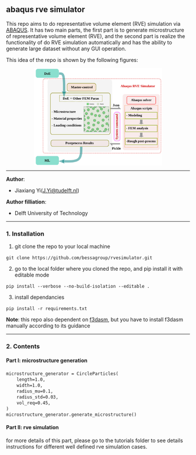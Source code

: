 ## abaqus rve simulator 

This repo aims to do representative volume element (RVE) simulation via [ABAQUS](https://www.3ds.com/products-services/simulia/products/abaqus/). It has two main parts, the first part is to generate microstructure of representative volume element (RVE), and the second part is realize the functionality of do RVE simulation automatically and has the ability to generate large dataset without any GUI operation.

This idea of the repo is  shown by the following figures: 
<p align="center">
    <img src="docs/images/rvesimulator.svg" width="70%" align="center">
</p>

---
**Author**:
- Jiaxiang Yi([J.Yi@tudelft.nl](mailto:J.Yi@tudelft.nl)) 

**Author filliation**:
- Delft University of Technology 
---
### 1. Installation 
1. git clone the repo to your local machine 
``` 
git clone https://github.com/bessagroup/rvesimulator.git 
```
2. go to the local folder where you cloned the repo, and pip install it with editable mode 
```
pip install --verbose --no-build-isolation --editable .
```
3. install dependancies 
```
pip install -r requirements.txt
```
**Note**: this repo also dependent on [f3dasm](https://github.com/bessagroup/F3DASM/tree/main), but you have to install f3dasm manually according to its guidance 

---
### 2. Contents
#### Part I: microstructure generation

```from abaqusrve.microstructure.circle_particles import CircleParticles
microstructure_generator = CircleParticles(
    length=1.0,
    width=1.0,
    radius_mu=0.1,
    radius_std=0.03,
    vol_req=0.45,
)
microstructure_generator.generate_microstructure()
```
 
#### Part II: rve simulation
for more details of this part, please go to the tutorials folder to see details instructions for different well defined rve simulation cases. 